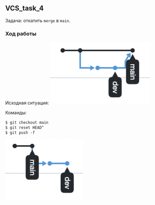 ## VCS_task_4

Задача: откатить `merge` в `main`.

### Ход работы

Исходная ситуация:
![](img/git_1.png)

Команды:
```
$ git checkout main
$ git reset HEAD^
$ git push -f
```

![](img/git_2.png)
